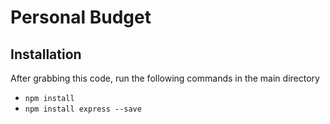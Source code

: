 # Personal Budget

## Installation
After grabbing this code, run the following commands in the main directory
* ```npm install```
* ```npm install express --save```
